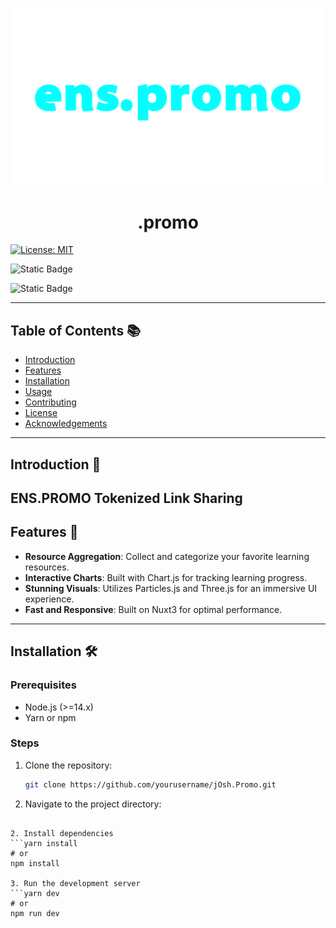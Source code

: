 ![ens.promo](/ens.promo-logo.png)

<h1 align="center" id="title">.promo</h1>

> 

[![License: MIT](https://img.shields.io/badge/License-MIT-yellow.svg)](https://opensource.org/licenses/MIT)

![Static Badge](https://img.shields.io/badge/Nuxt-%2300DC82?style=for-the-badge&logo=nuxtdotjs&logoColor=%23ffffff&labelColor=%2300DC82&cacheSeconds=3600)

![Static Badge](https://img.shields.io/badge/solidity-%23363636?style=for-the-badge&logo=solidity&logoColor=%23ffffff&labelColor=%23363636&cacheSeconds=3600)



---

## Table of Contents 📚

- [Introduction](#introduction)
- [Features](#features)
- [Installation](#installation)
- [Usage](#usage)
- [Contributing](#contributing)
- [License](#license)
- [Acknowledgements](#acknowledgements)

---

## Introduction 🎉
ENS.PROMO
Tokenized Link Sharing
---

## Features 🌟

- **Resource Aggregation**: Collect and categorize your favorite learning resources.
- **Interactive Charts**: Built with Chart.js for tracking learning progress.
- **Stunning Visuals**: Utilizes Particles.js and Three.js for an immersive UI experience.
- **Fast and Responsive**: Built on Nuxt3 for optimal performance.

---

## Installation 🛠️

### Prerequisites

- Node.js (>=14.x)
- Yarn or npm

### Steps

1. Clone the repository:

   ```bash
   git clone https://github.com/yourusername/jOsh.Promo.git

2. Navigate to the project directory:

```cd ens.promo

2. Install dependencies
```yarn install
# or
npm install

3. Run the development server
```yarn dev
# or
npm run dev


